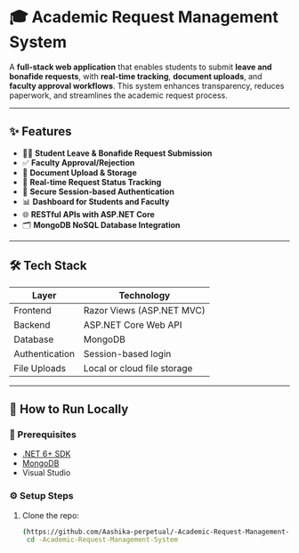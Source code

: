 # 🎓 Academic Request Management System

A **full-stack web application** that enables students to submit **leave and bonafide requests**, with **real-time tracking**, **document uploads**, and **faculty approval workflows**. This system enhances transparency, reduces paperwork, and streamlines the academic request process.

---

## ✨ Features

- 🧑‍🎓 **Student Leave & Bonafide Request Submission**
- ✅ **Faculty Approval/Rejection**
- 📄 **Document Upload & Storage**
- 🔄 **Real-time Request Status Tracking**
- 🔐 **Secure Session-based Authentication**
- 📊 **Dashboard for Students and Faculty**
- 🌐 **RESTful APIs with ASP.NET Core**
- 🗂 **MongoDB NoSQL Database Integration**

---

## 🛠️ Tech Stack

| Layer         | Technology                    |
|--------------|-------------------------------|
| Frontend      | Razor Views (ASP.NET MVC)     |
| Backend       | ASP.NET Core Web API          |
| Database      | MongoDB                       |
| Authentication| Session-based login           |
| File Uploads  | Local or cloud file storage   |

---

## 🚀 How to Run Locally

### 🧰 Prerequisites

- [.NET 6+ SDK](https://dotnet.microsoft.com/download)
- [MongoDB](https://www.mongodb.com/try/download/community)
- Visual Studio 
### ⚙️ Setup Steps

1. Clone the repo:
   ```bash
   (https://github.com/Aashika-perpetual/-Academic-Request-Management-System.git)
    cd -Academic-Request-Management-System

